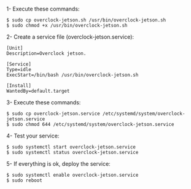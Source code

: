 1- Execute these commands:

    $ sudo cp overclock-jetson.sh /usr/bin/overclock-jetson.sh
    $ sudo chmod +x /usr/bin/overclock-jetson.sh

2- Create a service file (overclock-jetson.service):

    [Unit]
    Description=Overclock jetson.

    [Service]
    Type=idle
    ExecStart=/bin/bash /usr/bin/overclock-jetson.sh

    [Install]
    WantedBy=default.target

3- Execute these commands:

    $ sudo cp overclock-jetson.service /etc/systemd/system/overclock-jetson.service
    $ sudo chmod 644 /etc/systemd/system/overclock-jetson.service

4- Test your service:

    $ sudo systemctl start overclock-jetson.service
    $ sudo systemctl status overclock-jetson.service

5- If everything is ok, deploy the service:

    $ sudo systemctl enable overclock-jetson.service
    $ sudo reboot